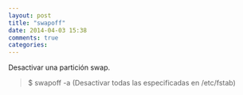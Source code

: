 ```yaml
---
layout: post
title: "swapoff"
date: 2014-04-03 15:38
comments: true
categories: 
---
```

Desactivar una partición swap.

>$ swapoff -a (Desactivar todas las especificadas en /etc/fstab)

